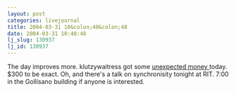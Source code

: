 ```yaml
---
layout: post
categories: livejournal
title: 2004-03-31 10&colon;40&colon;48
date: 2004-03-31 10:40:48
lj_slug: 130937
lj_id: 130937
---
```

The day improves more. klutzywaitress got some [unexpected money ](http://www.livejournal.com/users/klutzywaitress/215582.html)today.  $300 to be exact. Oh, and there's a talk on synchronisity tonight at RIT. 7:00 in the Gollisano building if anyone is interested.
